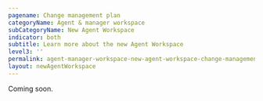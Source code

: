 ```yaml
---
pagename: Change management plan
categoryName: Agent & manager workspace
subCategoryName: New Agent Workspace
indicator: both
subtitle: Learn more about the new Agent Workspace
level3: ''
permalink: agent-manager-workspace-new-agent-workspace-change-management-plan.html
layout: newAgentWorkspace
---
```


Coming soon.

